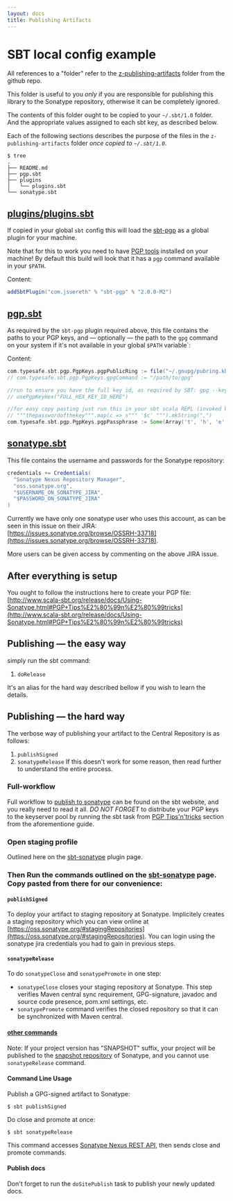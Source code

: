 ```yaml
---
layout: docs
title: Publishing Artifacts
---
```

# SBT local config example

All references to a "folder" refer to the [z-publishing-artifacts](https://github.com/busymachines/busymachines-commons/tree/master/z-publishing-artifacts) folder from the github repo.

This folder is useful to you _only_ if you are responsible for publishing this library to the Sonatype repository, otherwise it can be completely ignored.

The contents of this folder ought to be copied to your `~/.sbt/1.0` folder. And the appropriate values assigned to each sbt key, as described below.

Each of the following sections describes the purpose of the files in the `z-publishing-artifacts` folder *once copied to `~/.sbt/1.0`*.
```
$ tree
.
├── README.md
├── pgp.sbt
├── plugins
│   └── plugins.sbt
└── sonatype.sbt
```

## [plugins/plugins.sbt](https://github.com/busymachines/busymachines-commons/blob/master/z-publishing-artifacts/plugins/plugins.sbt)

If copied in your global `sbt` config this will load the [sbt-pgp](https://github.com/sbt/sbt-pgp) as a global plugin for your machine.

Note that for this to work you need to have [PGP tools](https://gpgtools.org/) installed on your machine! By default this build will look that it has a `pgp` command available in your `$PATH`.

Content:
```scala
addSbtPlugin("com.jsuereth" % "sbt-pgp" % "2.0.0-M2")
```

## [pgp.sbt](https://github.com/busymachines/busymachines-commons/blob/master/z-publishing-artifacts/pgp.sbt)
As required by the `sbt-pgp` plugin required above, this file contains the paths to your PGP keys, and — optionally — the path to the `gpg` command on your system if it's not available in your global `$PATH` variable`:

Content:
```scala
com.typesafe.sbt.pgp.PgpKeys.pgpPublicRing := file("~/.gnupg/pubring.kbx")
// com.typesafe.sbt.pgp.PgpKeys.gpgCommand := "/path/to/gpg"

//run to ensure you have the full key id, as required by SBT: gpg --keyid-format LONG -k
// usePgpKeyHex("FULL_HEX_KEY_ID_HERE")

//for easy copy pasting just run this in your sbt scala REPL (invoked by > console):
// """thepasswordofthekey""".map(c => s""" '$c' """).mkString(",")
com.typesafe.sbt.pgp.PgpKeys.pgpPassphrase := Some(Array('t', 'h', 'e', 'p', 'a', 's', 'w', 'o', 'r', 'd', 'o', 'f', 't', 'h', 'e', 'k', 'e', 'y'))
```

## [sonatype.sbt](https://github.com/busymachines/busymachines-commons/blob/master/z-publishing-artifacts/sonatype.sbt)

This file contains the username and passwords for the Sonatype repository:

```scala
credentials += Credentials(
  "Sonatype Nexus Repository Manager",
  "oss.sonatype.org",
  "$USERNAME_ON_SONATYPE_JIRA",
  "$PASSWORD_ON_SONATYPE_JIRA"
)
```

Currently we have only one sonatype user who uses this account, as can be seen in this issue on their JIRA:
[https://issues.sonatype.org/browse/OSSRH-33718](https://issues.sonatype.org/browse/OSSRH-33718).

More users can be given access by commenting on the above JIRA issue.

## After everything is setup

You ought to follow the instructions here to create your PGP file:
[http://www.scala-sbt.org/release/docs/Using-Sonatype.html#PGP+Tips%E2%80%99n%E2%80%99tricks](http://www.scala-sbt.org/release/docs/Using-Sonatype.html#PGP+Tips%E2%80%99n%E2%80%99tricks)

## Publishing — the easy way

simply run the sbt command:
1. `doRelease`

It's an alias for the hard way described bellow if you wish to learn the details.

## Publishing — the hard way

The verbose way of publishing your artifact to the Central Repository is as follows:
1. `publishSigned`
2. `sonatypeRelease`
If this doesn't work for some reason, then read further to understand the entire process.

### Full-workflow

Full workflow to [publish to sonatype](http://www.scala-sbt.org/release/docs/Using-Sonatype.html#Using+Sonatype) can be found on the sbt website, and you really need to read it all. _DO NOT FORGET_ to distribute your PGP keys to the keyserver pool by running the sbt task from [PGP Tips'n'tricks](https://www.scala-sbt.org/release/docs/Using-Sonatype.html#PGP+Tips%E2%80%99n%E2%80%99tricks) section from the aforementione guide.

### Open staging profile

Outlined here on the [sbt-sonatype](https://github.com/xerial/sbt-sonatype/blob/master/workflow.md) plugin page.

### Then Run the commands outlined on the [sbt-sonatype](https://github.com/xerial/sbt-sonatype#publishing-your-artifact) page. Copy pasted from there for our convenience:

#### `publishSigned`

To deploy your artifact to staging repository at Sonatype. Implicitely creates a staging repository which you can view online at [https://oss.sonatype.org/#stagingRepositories](https://oss.sonatype.org/#stagingRepositories). You can login using the sonatype jira credentials you had to gain in previous steps.

#### `sonatypeRelease`

To do `sonatypeClose` and `sonatypePromote` in one step:
  * `sonatypeClose` closes your staging repository at Sonatype. This step verifies Maven central sync requirement, GPG-signature, javadoc
   and source code presence, pom.xml settings, etc.
  * `sonatypePromote` command verifies the closed repository so that it can be synchronized with Maven central.

#### [other commands](https://github.com/xerial/sbt-sonatype#available-commands)

Note: If your project version has "SNAPSHOT" suffix, your project will be published to the [snapshot repository](http://oss.sonatype.org/content/repositories/snapshots) of Sonatype, and you cannot use `sonatypeRelease` command.

#### Command Line Usage

Publish a GPG-signed artifact to Sonatype:
```
$ sbt publishSigned
```

Do close and promote at once:
```
$ sbt sonatypeRelease
```
This command accesses [Sonatype Nexus REST API](https://oss.sonatype.org/nexus-staging-plugin/default/docs/index.html), then sends close and promote commands.

#### Publish docs

Don't forget to run the `doSitePublish` task to publish your newly updated docs.